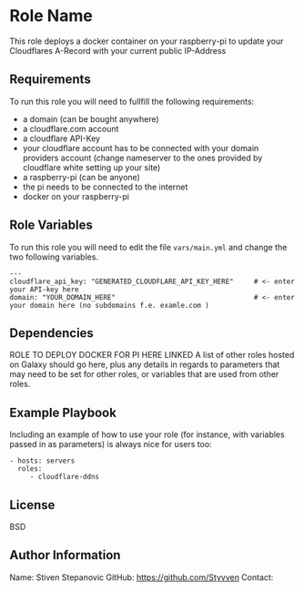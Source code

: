 Role Name
========

This role deploys a docker container on your raspberry-pi to update your Cloudflares A-Record with your current public IP-Address

Requirements
------------

To run this role you will need to fullfill the following requirements:

- a domain (can be bought anywhere)
- a cloudflare.com account
- a cloudflare API-Key
- your cloudflare account has to be connected with your domain providers account (change nameserver to the ones provided by cloudflare white setting up your site)
- a raspberry-pi (can be anyone)
- the pi needs to be connected to the internet
- docker on your raspberry-pi

Role Variables
--------------

To run this role you will need to edit the file ```vars/main.yml``` and change the two following variables.

```
---
cloudflare_api_key: "GENERATED_CLOUDFLARE_API_KEY_HERE"     # <- enter your API-key here
domain: "YOUR_DOMAIN_HERE"                                  # <- enter your domain here (no subdomains f.e. examle.com )
``` 

Dependencies
------------

ROLE TO DEPLOY DOCKER FOR PI HERE LINKED
A list of other roles hosted on Galaxy should go here, plus any details in regards to parameters that may need to be set for other roles, or variables that are used from other roles.

Example Playbook
-------------------------

Including an example of how to use your role (for instance, with variables passed in as parameters) is always nice for users too:

    - hosts: servers
      roles:
         - cloudflare-ddns

    
License
-------

BSD

Author Information
------------------

Name: Stiven Stepanovic
GitHub: https://github.com/Styvven
Contact: 
